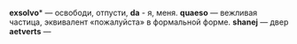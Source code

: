**exsolvo*** — освободи, отпусти, 
**da** - я, меня.
**quaeso** — вежливая частица, эквивалент «пожалуйста» в формальной форме.
**shanej** — двер 
**aetverts** —